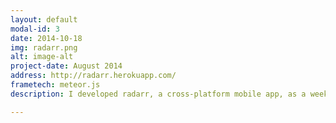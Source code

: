 ```yaml
---
layout: default
modal-id: 3
date: 2014-10-18
img: radarr.png
alt: image-alt
project-date: August 2014
address: http://radarr.herokuapp.com/
frametech: meteor.js
description: I developed radarr, a cross-platform mobile app, as a weekend hobby project using a new JavaScript framework, <a href="https://www.meteor.com">Meteor</a>. radarr serves as a directory of local radio stations. It helps traveling listeners locate their favorite stations faster through their phone screens rather than through frequency scans.

---
```


